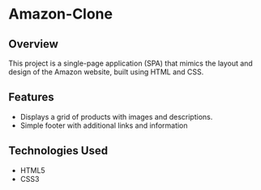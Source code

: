 # Amazon-Clone
## Overview
This project is a single-page application (SPA) that mimics the layout and design of the Amazon website, built using HTML and CSS. 
## Features
- Displays a grid of products with images and descriptions.
- Simple footer with additional links and information

## Technologies Used
- HTML5
- CSS3
